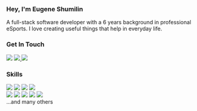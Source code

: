 ### Hey, I'm Eugene Shumilin   
A full-stack software developer with a 6 years background in professional eSports. I love creating useful things that help in everyday life.

### Get In Touch
<a href="mailto:neirea@ukr.net"><img src="https://img.shields.io/badge/Email-D14836?style=for-the-badge&logo=gmail&logoColor=white"></a> <a href="https://www.linkedin.com/in/eugene-shumilin/"><img src="https://img.shields.io/badge/LinkedIn-0077B5?style=for-the-badge&logo=linkedin&logoColor=white"></a><a href="https://www.neirea.com/"> <img src="https://img.shields.io/badge/portfolio-2A2A2A?style=for-the-badge&logo=dev.to&logoColor=white"></a>

### Skills
<img src="https://img.shields.io/badge/TypeScript-3178C6?style=for-the-badge&logo=typescript&logoColor=white"> <img src="https://img.shields.io/badge/React-20232A?style=for-the-badge&logo=react&logoColor=61DAFB">  <img src="https://img.shields.io/badge/HTML5-E34F26?style=for-the-badge&logo=html5&logoColor=white"> <img src="https://img.shields.io/badge/CSS3-1572B6?style=for-the-badge&logo=css3&logoColor=white">  
<img src="https://img.shields.io/badge/Node.js-43853D?style=for-the-badge&logo=node.js&logoColor=white"> <img src="https://img.shields.io/badge/Nestjs-DDD?style=for-the-badge&logo=nestjs&logoColor=E0234E"> <img src="https://img.shields.io/badge/Next.js-000?logo=nextdotjs&logoColor=fff&style=for-the-badge"> <img src="https://img.shields.io/badge/PostgreSQL-4169E1?style=for-the-badge&logo=PostgreSQL&logoColor=white"> <img src="https://img.shields.io/badge/GraphQL-E10098?style=for-the-badge&logo=GraphQL&logoColor=white">   
...and many others
